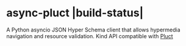 async-pluct |build-status|
===========


A Python asyncio JSON Hyper Schema client that allows hypermedia navigation and resource validation.
Kind API compatible with [Pluct](https://github.com/globocom/pluct)
